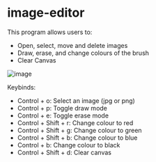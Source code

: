 # image-editor

This program allows users to:
- Open, select, move and delete images
- Draw, erase, and change colours of the brush                                           
- Clear Canvas

![image](https://user-images.githubusercontent.com/112285076/223603501-9c6af1b7-cfd9-4ab8-8673-dfdfde1211a2.png)

Keybinds:
- Control + o: Select an image (jpg or png)
- Control + p: Toggle draw mode
- Control + e: Toggle erase mode
- Control + Shift + r: Change colour to red
- Control + Shift + g: Change colour to green
- Control + Shift + b: Change colour to blue
- Control + b: Change colour to black
- Control + Shift + d: Clear canvas
